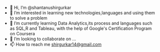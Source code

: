 - 👋 Hi, I’m @shantanushirgurkar
- 👀 I’m interested in learning new technologies,languages and using them to solve a problem
- 🌱 I’m currently learning Data Analytics,its process and languages such as SQL,R and Tableau, with the help of Google's Certification Program on Coursera
- 💞️ I’m looking to collaborate on ...
- 📫 How to reach me shirgurkar14@gmail.com

<!---
shantanushirgurkar/shantanushirgurkar is a ✨ special ✨ repository because its `README.md` (this file) appears on your GitHub profile.
You can click the Preview link to take a look at your changes.
--->
